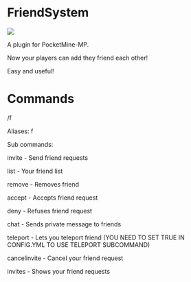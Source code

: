 # FriendSystem
[![](https://poggit.pmmp.io/shield.state/Friends)](https://poggit.pmmp.io/p/Friends)

A plugin for PocketMine-MP.

Now your players can add they friend each other!

Easy and useful!

# Commands
/f

Aliases: f

Sub commands:

invite - Send friend requests

list - Your friend list

remove - Removes friend

accept - Accepts friend request

deny - Refuses friend request

chat - Sends private message to friends

teleport - Lets you teleport friend (YOU NEED TO SET TRUE IN CONFIG.YML TO USE TELEPORT SUBCOMMAND)

cancelinvite - Cancel your friend request

invites - Shows your friend requests
